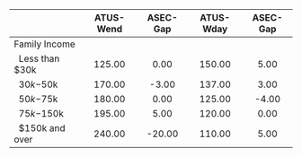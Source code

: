 
|                      |    ATUS-Wend |     ASEC-Gap |    ATUS-Wday |     ASEC-Gap |
| -------------------- | :----------: | :----------: | :----------: | :----------: |
| Family Income        |              |              |              |              |
| &nbsp;&nbsp;Less than $30k |       125.00 |         0.00 |       150.00 |         5.00 |
| &nbsp;&nbsp;$30k-$50k |       170.00 |        -3.00 |       137.00 |         3.00 |
| &nbsp;&nbsp;$50k-$75k |       180.00 |         0.00 |       125.00 |        -4.00 |
| &nbsp;&nbsp;$75k-$150k |       195.00 |         5.00 |       120.00 |         0.00 |
| &nbsp;&nbsp;$150k and over |       240.00 |       -20.00 |       110.00 |         5.00 |

